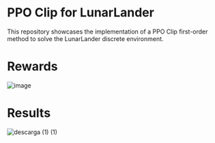 # PPO Clip for LunarLander
This repository showcases the implementation of a PPO Clip first-order method to solve the LunarLander discrete environment.

# Rewards

![image](https://github.com/M4mbo/PPO_Clip_for_LunarLander/assets/115642529/ba0f3d68-7776-49a1-b0bb-3e41a82cb1eb)

# Results

![descarga (1) (1)](https://github.com/M4mbo/PPO_Clip_for_LunarLander/assets/115642529/670b9f08-b424-4c43-acb9-98abe4aefbc1)


